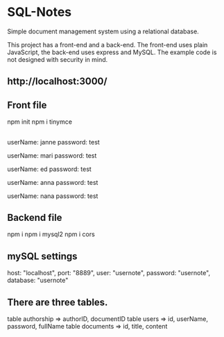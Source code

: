 # SQL-Notes

Simple document management system using a relational database.

This project has a front-end and a back-end. The front-end uses plain JavaScript, the back-end uses express and MySQL.
The example code is not designed with security in mind.

## http://localhost:3000/


## Front file
npm init
npm i tinymce 

##
userName: janne
password: test

userName: mari
password: test

userName: ed
password: test

userName: anna
password: test

userName: nana
password: test


## Backend file
npm i
npm i mysql2
npm i cors

## mySQL settings
host: "localhost",
port: "8889",
user: "usernote",
password: "usernote",
database: "usernote"

## There are three tables.
table authorship => authorID, documentID
table users => id, userName, password, fullName
table documents =>  id, title, content

